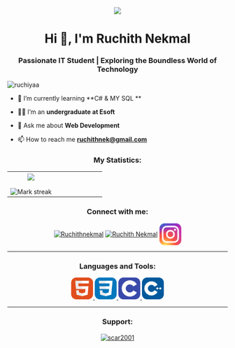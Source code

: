 <p align="center"><picture align="center"><img align="center" src = "https://github.com/7oSkaaa/7oSkaaa/blob/main/Images/about_me.gif?raw=true" width = 75px></picture></p>
<h1 align="center">Hi 👋, I'm Ruchith Nekmal</h1>
<h3 align="center">Passionate IT Student | Exploring the Boundless World of Technology</h3>

<p align="left"> <img src="https://komarev.com/ghpvc/?username=ruchiyaa&label=Profile%20views&color=0e75b6&style=flat" alt="ruchiyaa" /> </p>

- 🌿 I’m currently learning **C# & MY SQL **

- 🧑‍🎓 I’m an **undergraduate at Esoft**

- 💬 Ask me about **Web Development**

- 📫 How to reach me **ruchithnek@gmail.com**

<h3 align="center">My Statistics:</h3>
<p align="center">
<table align="center">
<tr border="none">
<td width="50%" align="center">

  <img  align="center"  src="https://github-readme-stats.vercel.app/api?username=Ruchiyaa&theme=dark&show_icons=true&count_private=true" width = 800px/>
  <br></br>
  <img  title="🔥 Get streak stats for your profile at git.io/streak-stats" alt="Mark streak" src="https://github-readme-streak-stats.herokuapp.com/?user=Scar110&theme=dark&hide_border=false" /> 
</td>
<td width="50%" align="center">


  </td>
</tr>
</table>

<h3 align="center">Connect with me:</h3>
<p align="center">
<a href="https://l.instagram.com/?u=https%3A%2F%2Fwww.youtube.com%2F%40Stories.of.RuchiYa&e=AT0VTzqsDR4MAZF6AXDR08w9pYF8qCwarM59PuqRb457jEQ-qx8k2pnSNvxeOhn5L1cygJfFz7wGV3dEoLqq2qWg00SbVkXK" target="blank"><img align="center" src="https://static-00.iconduck.com/assets.00/youtube-icon-2048x2048-gedp2icy.png" alt="Ruchithnekmal" height="50" width="50" /></a>
<a href="https://web.facebook.com/ruchith.nekmel" target="blank"><img align="center" src="https://raw.githubusercontent.com/rahuldkjain/github-profile-readme-generator/master/src/images/icons/Social/facebook.svg" alt="Ruchith Nekmal" height="50" width="50" /></a>
<a href="https://www.instagram.com/ruchiya_n" target="blank"><img align="center" src="https://github.com/tandpfun/skill-icons/blob/main/icons/Instagram.svg" alt="Ruchith nekmal" height="50" width="50" /></a>
</p>

---

<h3 align="center">Languages and Tools:</h3>
<p align="center">
<a href="https://www.w3.org/html/" target="_blank" rel="noreferrer"> <img src="https://github.com/tandpfun/skill-icons/blob/main/icons/HTML.svg" alt="html5" width="50" height="50"/> </a>
<a href="https://www.w3schools.com/css/" target="_blank" rel="noreferrer"> <img src="https://github.com/tandpfun/skill-icons/blob/main/icons/CSS.svg" alt="css3" width="50" height="50"/> </a>
<a href="https://www.cprogramming.com/" target="_blank" rel="noreferrer"> <img src="https://github.com/tandpfun/skill-icons/blob/main/icons/C.svg" alt="c" width="50" height="50"/> </a> 
<a href="https://www.w3schools.com/cpp/" target="_blank" rel="noreferrer"> <img src="https://github.com/tandpfun/skill-icons/blob/main/icons/CPP.svg" alt="cplusplus" width="50" height="50"/> </a> 

  </p>

---

<h3 align="center">Support:</h3>
<p align="center"><a href="https://www.buymeacoffee.com/scar2001"> <img align="center" src="https://cdn.buymeacoffee.com/buttons/v2/default-yellow.png" height="50" width="210" alt="scar2001" /></a></p>
